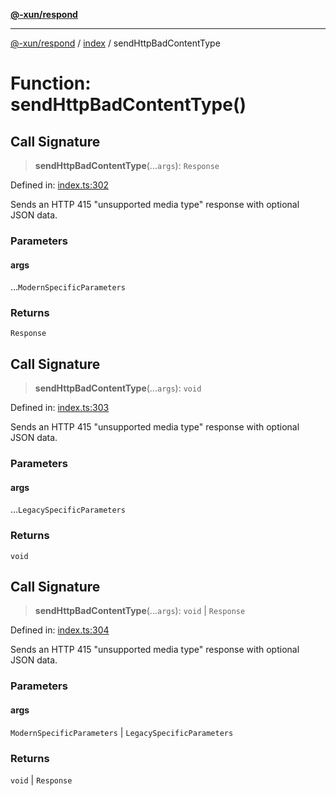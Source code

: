 [**@-xun/respond**](../../README.md)

***

[@-xun/respond](../../README.md) / [index](../README.md) / sendHttpBadContentType

# Function: sendHttpBadContentType()

## Call Signature

> **sendHttpBadContentType**(...`args`): `Response`

Defined in: [index.ts:302](https://github.com/Xunnamius/api-utils/blob/de39eacf7b1e97617a2035eff33c6efaf5ffb215/packages/respond/src/index.ts#L302)

Sends an HTTP 415 "unsupported media type" response with optional JSON data.

### Parameters

#### args

...`ModernSpecificParameters`

### Returns

`Response`

## Call Signature

> **sendHttpBadContentType**(...`args`): `void`

Defined in: [index.ts:303](https://github.com/Xunnamius/api-utils/blob/de39eacf7b1e97617a2035eff33c6efaf5ffb215/packages/respond/src/index.ts#L303)

Sends an HTTP 415 "unsupported media type" response with optional JSON data.

### Parameters

#### args

...`LegacySpecificParameters`

### Returns

`void`

## Call Signature

> **sendHttpBadContentType**(...`args`): `void` \| `Response`

Defined in: [index.ts:304](https://github.com/Xunnamius/api-utils/blob/de39eacf7b1e97617a2035eff33c6efaf5ffb215/packages/respond/src/index.ts#L304)

Sends an HTTP 415 "unsupported media type" response with optional JSON data.

### Parameters

#### args

`ModernSpecificParameters` | `LegacySpecificParameters`

### Returns

`void` \| `Response`
